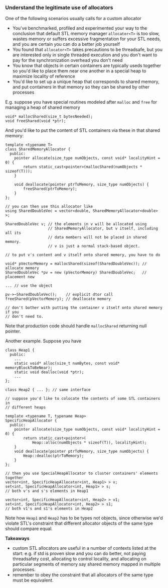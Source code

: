 ### Understand the legitimate use of allocators

One of the following scenarios usually calls for a custom allocator
* You've benchmarked, profiled and experimented your way to the conclusion that default STL memory manager `allocator<T>` is too slow, wastes memory or suffers excessive fragmentation for your STL needs, and you are certain you can do a better job yourself
* You found that `allocator<T>` takes precautions to be threadsafe, but you are interested only in single threaded execution and you don't want to pay for the synchronization overhead you don't need
* You know that objects in certain containers are typically useds together so you'd like to place them near one another in a special heap to maximize locality of reference
* You'd like to set up a unique heap that corresponds to shared memory, and put containers in that memory so they can be shared by other processes

E.g. suppose you have special routines modeled after `malloc` and `free` for managing a heap of shared memory
```
void* mallocShared(size_t bytesNeeded);
void freeShared(void *ptr);
```
And you'd like to put the content of STL containers via these in that shared memory:
```
template <typename T>
class SharedMemoryAllocator {
  public:
    pointer allocate(size_type numObjects, const void* localityHint = 0) {
        return static_cast<pointer>(mallocShared(numObjects * sizeof(T)));
    }

    void deallocate(pointer ptrToMemory, size_type numObjects) {
        freeShared(ptrToMemory);
    }
};

// you can then use this allocator like
using SharedDoubleVec = vector<double, SharedMemoryAllocator<double> >;

SharedDoubleVec v; // the elements in v will be allocated using
                   // SharedMemoryAllocator, but v itself, including all its
                   // data members will not be placed in shared memory.
                   // v is just a normal stack-based object.

// to put v's content and v itself onto shared memory, you have to do

void* pVectorMemory = mallocShared(sizeof(SharedDoubleVec)); // allocate memory
SharedDoubleVec *pv = new (pVectorMemory) SharedDoubleVec;   // placement new

... // use the object

pv->~SharedDoubleVec();    // explicit dtor call
freeShared(pVectorMemory); // deallocate memory

// don't bother with putting the container v itself onto shared memory if you
// don't need to.
```

Note that production code should handle `mallocShared` returning null pointer.

Another example. Suppose you have
```
class Heap1 {
  public:
    ...
    static void* alloc(size_t numBytes, const void* memoryBlockToBeNear);
    static void dealloc(void *ptr);
    ...
};

class Heap2 { ... }; // same interface

// suppose you'd like to colocate the contents of some STL containers in
// different heaps

template <typename T, typename Heap>
SpecificHeapAllocator {
  public:
    pointer allocate(size_type numObjects, const void* localityHint = 0) {
        return static_cast<pointer>(
            Heap::alloc(numObjects * sizeof(T)), localityHint);
    }
    void deallocate(pointer ptrToMemory, size_type numObjects) {
        Heap::dealloc(ptrToMemory);
    }
};

// then you use SpecialHeapAllocator to cluster containers' elements together
vector<int, SpecificHeapAllocator<int, Heap1> > v;
set<int, SpecificHeapAllocator<int, Heap1> > s;
// both v's and s's elements in Heap1

vector<int, SpecificHeapAllocator<int, Heap2> > v1;
set<int, SpecificHeapAllocator<int, Heap2> > s1;
// both v1's and s1's elements in Heap2
```

Note how `Heap1` and `Heap2` has to be types not objects, since otherwise we'd violate STL's constraint that different allocator objects of the same type should compare equal.

**Takeaways**
* custom STL allocators are useful in a number of contexts listed at the start: e.g. if std is proven slow and you can do better, not paying threadsafety cost, allocating to control locality, and allocating on particular segments of memory say shared memory mapped in multiple processes.
* remember to obey the constraint that all allocators of the same type must be equivalent.
